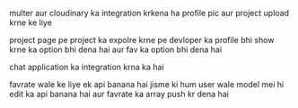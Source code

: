 multer aur cloudinary ka integration krkena ha profile pic aur project upload krne ke liye


project page pe project ka expolre krne pe devloper ka profile bhi show krne ka option 
bhi dena hai aur fav ka option bhi dena hai

chat application ka integration krna ka hai 

favrate wale ke liye ek api banana hai jisme ki hum user wale model mei hi edit ka api banana hai aur favrate ka array push kr dena hai 
